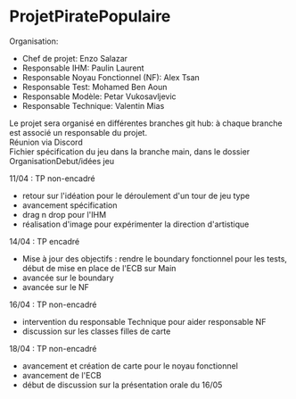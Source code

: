 # ProjetPiratePopulaire

Organisation:
  - Chef de projet: Enzo Salazar
  - Responsable IHM: Paulin Laurent
  - Responsable Noyau Fonctionnel (NF): Alex Tsan
  - Responsable Test: Mohamed Ben Aoun
  - Responsable Modèle: Petar Vukosavljevic
  - Responsable Technique: Valentin Mias

Le projet sera organisé en différentes branches git hub: à chaque branche est associé un responsable du projet.\
Réunion via Discord\
Fichier spécification du jeu dans la branche main, dans le dossier OrganisationDebut/idées jeu

11/04 : TP non-encadré
- retour sur l'idéation pour le déroulement d'un tour de jeu type
- avancement spécification
- drag n drop pour l'IHM
- réalisation d'image pour expérimenter la direction d'artistique

14/04 : TP encadré
- Mise à jour des objectifs : rendre le boundary fonctionnel pour les tests, début de mise en place de l'ECB sur Main
- avancée sur le boundary
- avancée sur le NF

16/04 : TP non-encadré
- intervention du responsable Technique pour aider responsable NF
- discussion sur les classes filles de carte

18/04 : TP non-encadré
- avancement et création de carte pour le noyau fonctionnel
- avancement de l'ECB
- début de discussion sur la présentation orale du 16/05
